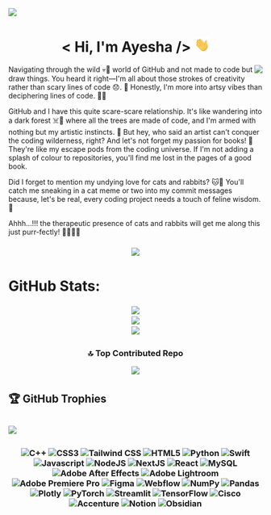 <!-- Profile Views Counter -->
[![](https://visitcount.itsvg.in/api?id=deluluayesha&icon=8&color=5)](https://visitcount.itsvg.in)

<h1 align="center"> < Hi, I'm Ayesha</a> /> <img src="https://raw.githubusercontent.com/ABSphreak/ABSphreak/master/gifs/Hi.gif" width="30px"> </h1>
            <img  align='right' src="https://github.com/deluluayesha/deluluayesha/blob/main/book%20quote.jpg?raw=true"> 
<p>
Navigating through the wild 💀👾 world of GitHub and not made to code but draw things. You heard it right—I'm all about those strokes of creativity rather than scary lines of code 😞. 🌳 Honestly, I'm more into artsy vibes than deciphering lines of code. 🎨💖
            
GitHub and I have this quite scare-scare relationship. It's like wandering into a dark forest ☠️🦁 where all the trees are made of code, and I'm armed with nothing but my artistic instincts. 😬 But hey, who said an artist can't conquer the coding wilderness, right? And let's not forget my passion for books! 📖 They're like my escape pods from the coding universe. If I'm not adding a splash of colour to repositories, you'll find me lost in the pages of a good book.

Did I forget to mention my undying love for cats and rabbits? 🐱🐰 You'll catch me sneaking in a cat meme or two into my commit messages because, let's be real, every coding project needs a touch of feline wisdom. 🐾 

Ahhh...!!! the therapeutic presence of cats and rabbits will get me along this just purr-fectly! 🐾💕🚀🌈
</p>

<h3 align="center">
<img src="https://github.com/deluluayesha/deluluayesha/blob/main/quran3_150.jpeg?raw=true"> 
</h3>

# GitHub Stats:
<h3 align="center">
            
![](https://github-readme-stats.vercel.app/api?username=ayiiish&theme=material-palenight&hide_border=true&include_all_commits=true&count_private=true)<br/>
![](https://github-readme-streak-stats.herokuapp.com/?user=ayiiish&theme=material-palenight&hide_border=true)<br/>
![](https://github-readme-stats.vercel.app/api/top-langs/?username=ayiiish&theme=material-palenight&hide_border=true&include_all_commits=true&count_private=true&layout=compact)
<h3 align="center">
            🔝 Top Contributed Repo
            
![](https://github-contributor-stats.vercel.app/api?username=ayiiish&limit=5&theme=dracula&combine_all_yearly_contributions=true)
</h3>
</h3>

## 🏆 GitHub Trophies
![](https://github-profile-trophy.vercel.app/?username=ayiiish&theme=darkhub&no-frame=true&no-bg=true&margin-w=4)
---
<h3 align="center">
            
![C++](https://img.shields.io/badge/C++-00599C.svg?style=for-the-badge&logo=C++&logoColor=white) ![CSS3](https://img.shields.io/badge/CSS3-1572B6.svg?style=for-the-badge&logo=CSS3&logoColor=white) ![Tailwind CSS](https://img.shields.io/badge/Tailwind%20CSS-06B6D4.svg?style=for-the-badge&logo=Tailwind-CSS&logoColor=white) ![HTML5](https://img.shields.io/badge/HTML5-E34F26.svg?style=for-the-badge&logo=HTML5&logoColor=white) ![Python](https://img.shields.io/badge/Python-3776AB.svg?style=for-the-badge&logo=Python&logoColor=white) ![Swift](https://img.shields.io/badge/Swift-F05138.svg?style=for-the-badge&logo=Swift&logoColor=white) ![Javascript](https://img.shields.io/badge/JavaScript-F7DF1E.svg?style=for-the-badge&logo=JavaScript&logoColor=black) ![NodeJS](https://img.shields.io/badge/Node.js-339933.svg?style=for-the-badge&logo=nodedotjs&logoColor=white) ![NextJS](https://img.shields.io/badge/Next.js-000000.svg?style=for-the-badge&logo=nextdotjs&logoColor=white) ![React](https://img.shields.io/badge/React-61DAFB.svg?style=for-the-badge&logo=React&logoColor=black) ![MySQL](https://img.shields.io/badge/MySQL-4479A1.svg?style=for-the-badge&logo=MySQL&logoColor=white) ![Adobe After Effects](https://img.shields.io/badge/Adobe%20After%20Effects-9999FF.svg?style=for-the-badge&logo=Adobe-After-Effects&logoColor=white) ![Adobe Lightroom](https://img.shields.io/badge/Adobe%20Lightroom-31A8FF.svg?style=for-the-badge&logo=Adobe-Lightroom&logoColor=white) ![Adobe Premiere Pro](https://img.shields.io/badge/Adobe%20Premiere%20Pro-9999FF.svg?style=for-the-badge&logo=Adobe-Premiere-Pro&logoColor=white) ![Figma](https://img.shields.io/badge/Figma-F24E1E.svg?style=for-the-badge&logo=Figma&logoColor=white) ![Webflow](https://img.shields.io/badge/Webflow-146EF5.svg?style=for-the-badge&logo=Webflow&logoColor=white) ![NumPy](https://img.shields.io/badge/NumPy-013243.svg?style=for-the-badge&logo=NumPy&logoColor=white) ![Pandas](https://img.shields.io/badge/pandas-150458.svg?style=for-the-badge&logo=pandas&logoColor=white) ![Plotly](https://img.shields.io/badge/Plotly-3F4F75.svg?style=for-the-badge&logo=Plotly&logoColor=white) ![PyTorch](https://img.shields.io/badge/PyTorch-EE4C2C.svg?style=for-the-badge&logo=PyTorch&logoColor=white) ![Streamlit](https://img.shields.io/badge/Streamlit-FF4B4B.svg?style=for-the-badge&logo=Streamlit&logoColor=white) ![TensorFlow](https://img.shields.io/badge/TensorFlow-FF6F00.svg?style=for-the-badge&logo=TensorFlow&logoColor=white) ![Cisco](https://img.shields.io/badge/Cisco-1BA0D7.svg?style=for-the-badge&logo=Cisco&logoColor=white) ![Accenture](https://img.shields.io/badge/Accenture-A100FF.svg?style=for-the-badge&logo=Accenture&logoColor=white) ![Notion](https://img.shields.io/badge/Notion-000000.svg?style=for-the-badge&logo=Notion&logoColor=white) ![Obsidian](https://img.shields.io/badge/Obsidian-7C3AED.svg?style=for-the-badge&logo=Obsidian&logoColor=white)


</h3>

